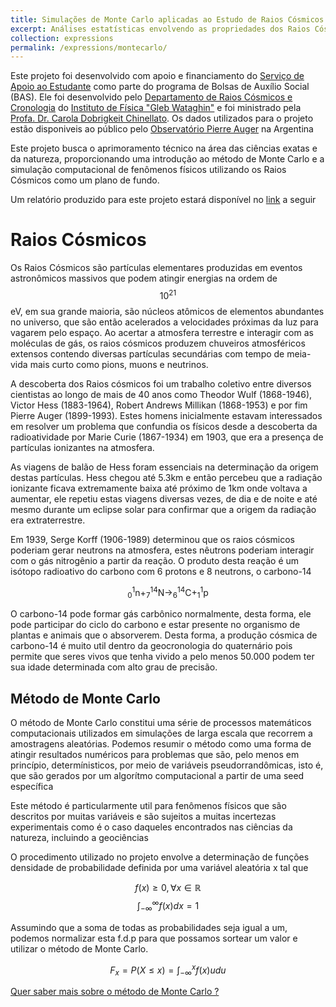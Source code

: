 ```yaml
---
title: Simulações de Monte Carlo aplicadas ao Estudo de Raios Cósmicos
excerpt: Análises estatísticas envolvendo as propriedades dos Raios Cósmicos
collection: expressions
permalink: /expressions/montecarlo/ 
---
```


Este projeto foi desenvolvido com apoio e financiamento do [Serviço de Apoio ao Estudante](https://www.sae.unicamp.br/portal/pt/) como parte do programa de Bolsas de Auxílio Social (BAS). Ele foi desenvolvido pelo [Departamento de Raios Cósmicos e Cronologia](https://sites.ifi.unicamp.br/drcc/) do [Instituto de Física "Gleb Wataghin"](https://portal.ifi.unicamp.br) e foi ministrado pela [Profa. Dr. Carola Dobrigkeit Chinellato](http://lattes.cnpq.br/0301569503177054). 
Os dados utilizados para o projeto estão disponiveis ao público pelo [Observatório Pierre Auger](https://www.auger.org) na Argentina

Este projeto busca o aprimoramento técnico na área das ciências exatas e da natureza, proporcionando uma introdução ao método de Monte Carlo e a simulação computacional de fenômenos físicos utilizando os Raios Cósmicos como um plano de fundo.

Um relatório produzido para este projeto estará disponível no [link](https://reysouza.github.io/geo/montecarlo.pdf) a seguir

# Raios Cósmicos

Os Raios Cósmicos são partículas elementares produzidas em eventos astronômicos massivos que podem atingir energias na ordem de $$10^{21}$$ eV, em sua grande maioria, são núcleos atômicos de elementos abundantes no universo, que são então acelerados a velocidades próximas da luz para vagarem pelo espaço. Ao acertar a atmosfera terrestre e interagir com as moléculas de gás, os raios cósmicos produzem chuveiros atmosféricos extensos contendo diversas partículas secundárias com tempo de meia-vida mais curto como pions, muons e neutrinos.

A descoberta dos Raios cósmicos foi um trabalho coletivo entre diversos cientistas ao longo de mais de 40 anos como Theodor Wulf (1868-1946), Victor Hess (1883-1964), Robert Andrews Millikan (1868-1953) e por fim Pierre Auger (1899-1993). Estes homens inicialmente estavam interessados em resolver um problema que confundia os físicos desde a descoberta da radioatividade por Marie Curie (1867-1934) em 1903, que era a presença de partículas ionizantes na atmosfera.

As viagens de balão de Hess foram essenciais na determinação da origem destas partículas. Hess chegou até 5.3km e então percebeu que a radiação ionizante ficava extremamente baixa até próximo de 1km onde voltava a aumentar, ele repetiu estas viagens diversas vezes, de dia e de noite e até mesmo durante um eclipse solar para confirmar que a origem da radiação era extraterrestre.

Em 1939, Serge Korff (1906-1989) determinou que os raios cósmicos poderiam gerar neutrons na atmosfera, estes nêutrons poderiam interagir com o gás nitrogênio a partir da reação. O produto desta reação é um isótopo radioativo do carbono com 6 protons e 8 neutrons, o carbono-14

$$_{0}^{1}\textrm{n} + _{7}^{14}\textrm{N} \rightarrow _{6}^{14}\textrm{C} +_{1}^{1}\textrm{p}$$
 
O carbono-14 pode formar gás carbônico normalmente, desta forma, ele pode participar do ciclo do carbono e estar presente no organismo de plantas e animais que o absorverem. Desta forma, a produção cósmica de carbono-14 é muito util dentro da geocronologia do quaternário pois permite que seres vivos que tenha vivido a pelo menos 50.000 podem ter sua idade determinada com alto grau de precisão.

## Método de Monte Carlo

O método de Monte Carlo constitui uma série de processos matemáticos computacionais utilizados em simulações de larga escala que recorrem a amostragens aleatórias. Podemos resumir o método como uma forma de atingir resultados numéricos para problemas que são, pelo menos em princípio, determínisticos, por meio de variáveis pseudorrandômicas, isto é, que são gerados por um algorítmo computacional a partir de uma seed específica

Este método é particularmente util para fenômenos físicos que são descritos por muitas variáveis e são sujeitos a muitas incertezas experimentais como é o caso daqueles encontrados nas ciências da natureza, incluindo a geociências

O procedimento utilizado no projeto envolve a determinação de funções densidade de probabilidade definida por uma variável aleatória x tal que

$$f(x)\geq 0,\forall x\in \mathbb{R}$$
$$\int_{-\infty }^{\infty }f(x)dx=1$$

Assumindo que a soma de todas as probabilidades seja igual a um, podemos normalizar esta f.d.p para que possamos sortear um valor e utilizar o método de Monte Carlo.

$$F_{x}=P(X\leq x) = \int_{-\infty }^{x}f(x)udu$$

[Quer saber mais sobre o método de Monte Carlo ? ](https://reysouza.github.io/geo//posts/2020/08/strawberrypi/)
